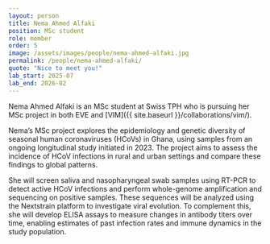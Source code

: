 ```yaml
---
layout: person
title: Nema Ahmed Alfaki
position: MSc student
role: member
order: 5
image: /assets/images/people/nema-ahmed-alfaki.jpg
permalink: /people/nema-ahmed-alfaki/
quote: "Nice to meet you!"
lab_start: 2025-07
lab_end: 2026-02
---
```


Nema Ahmed Alfaki is an MSc student at Swiss TPH who is pursuing her MSc project in both EVE and [VIM]({{ site.baseurl }}/collaborations/vim/). 

Nema’s MSc project explores the epidemiology and genetic diversity of seasonal human coronaviruses (HCoVs) in Ghana, using samples from an ongoing longitudinal study initiated in 2023. The project aims to assess the incidence of HCoV infections in rural and urban settings and compare these findings to global patterns. 

She will screen saliva and nasopharyngeal swab samples using RT-PCR to detect active HCoV infections and perform whole-genome amplification and sequencing on positive samples. These sequences will be analyzed using the Nextstrain platform to investigate viral evolution. To complement this, she will develop ELISA assays to measure changes in antibody titers over time, enabling estimates of past infection rates and immune dynamics in the study population.

